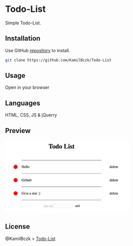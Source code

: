 # Todo-List

Simple Todo-List.

## Installation

Use GitHub [repository](https://github.com/KamilBczk/Todo-List) to install.

```bash
git clone https://github.com/KamilBczk/Todo-List
```

## Usage

Open in your browser

## Languages

HTML, CSS, JS & jQuerry

## Preview

<img src="https://github.com/KamilBczk/Todo-List/blob/main/img/screen.png" width="400px" alt="img">

## License

@KamilBczk > [Todo-List](https://github.com/KamilBczk)
